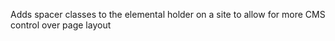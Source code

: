 Adds spacer classes to the elemental holder on a site to allow for more CMS control over page layout